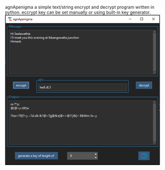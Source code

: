 agnApenigma 
a simple text/string encrypt and decrypt program written in python. eccrypt key can be set manually or using built-in key generator.
![screenshot of the main window](screenshots/appwindow.PNG)
